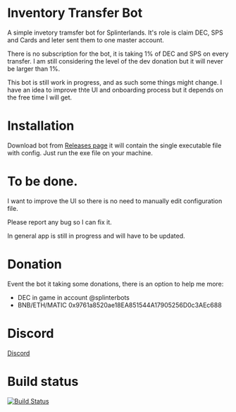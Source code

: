 # Inventory Transfer Bot 
A simple invetory tramsfer bot for Splinterlands. 
It's role is claim DEC, SPS and Cards and leter sent them to one master account.

There is no subscription for the bot, it is taking 1% of DEC and SPS on every transfer. 
I am still considering the level of the dev donation but it will never be larger than 1%. 

This bot is still work in progress, and as such some things might change. 
I have an idea to improve thte UI and onboarding process but it depends on the free time I will get.

# Installation 
Download bot from [Releases page](https://github.com/functional-solutions/SplinterlandClaimBot/releases) it will contain the single executable file with config. Just  run the exe file on your machine.

# To be done.
I want to improve the UI so there is no need to manually edit configuration file. 

Please report any bug so I can fix it. 

In general app is still in progress and will have to be updated. 

# Donation 
Event the bot it taking some donations, there is an option to help me more:
 * DEC in game in account @splinterbots 
 * BNB/ETH/MATIC 0x9761a8520ae18EA851544A17905256D0c3AEc688

# Discord 
[Discord](https://discord.gg/N5SqVBTe)

# Build status
[![Build Status](https://dev.azure.com/be-functional/Splinterbots/_apis/build/status/ClaimBot?branchName=master)](https://dev.azure.com/be-functional/Splinterbots/_build/latest?definitionId=46&branchName=master)
